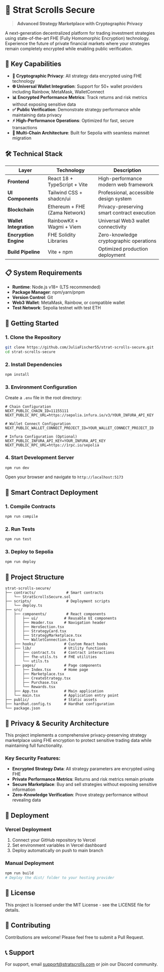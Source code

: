 # 🎯 Strat Scrolls Secure

> **Advanced Strategy Marketplace with Cryptographic Privacy**

A next-generation decentralized platform for trading investment strategies using state-of-the-art FHE (Fully Homomorphic Encryption) technology. Experience the future of private financial markets where your strategies remain completely encrypted while enabling public verification.

## 🚀 Key Capabilities

- **🔐 Cryptographic Privacy**: All strategy data encrypted using FHE technology
- **🌐 Universal Wallet Integration**: Support for 50+ wallet providers including Rainbow, MetaMask, WalletConnect
- **📊 Encrypted Performance Metrics**: Track returns and risk metrics without exposing sensitive data
- **✅ Public Verification**: Demonstrate strategy performance while maintaining data privacy
- **⚡ High-Performance Operations**: Optimized for fast, secure transactions
- **🔗 Multi-Chain Architecture**: Built for Sepolia with seamless mainnet migration

## 🛠️ Technical Stack

| Layer | Technology | Description |
|-------|------------|-------------|
| **Frontend** | React 18 + TypeScript + Vite | High-performance modern web framework |
| **UI Components** | Tailwind CSS + shadcn/ui | Professional, accessible design system |
| **Blockchain** | Ethereum + FHE (Zama Network) | Privacy-preserving smart contract execution |
| **Wallet Integration** | RainbowKit + Wagmi + Viem | Universal Web3 wallet connectivity |
| **Encryption Engine** | FHE Solidity Libraries | Zero-knowledge cryptographic operations |
| **Build Pipeline** | Vite + npm | Optimized production deployment |

## 📋 System Requirements

- **Runtime**: Node.js v18+ (LTS recommended)
- **Package Manager**: npm/yarn/pnpm
- **Version Control**: Git
- **Web3 Wallet**: MetaMask, Rainbow, or compatible wallet
- **Test Network**: Sepolia testnet with test ETH

## 🚀 Getting Started

### 1. Clone the Repository

```bash
git clone https://github.com/JuliaFischer55/strat-scrolls-secure.git
cd strat-scrolls-secure
```

### 2. Install Dependencies

```bash
npm install
```

### 3. Environment Configuration

Create a `.env` file in the root directory:

```env
# Chain Configuration
NEXT_PUBLIC_CHAIN_ID=11155111
NEXT_PUBLIC_RPC_URL=https://sepolia.infura.io/v3/YOUR_INFURA_API_KEY

# Wallet Connect Configuration
NEXT_PUBLIC_WALLET_CONNECT_PROJECT_ID=YOUR_WALLET_CONNECT_PROJECT_ID

# Infura Configuration (Optional)
NEXT_PUBLIC_INFURA_API_KEY=YOUR_INFURA_API_KEY
NEXT_PUBLIC_RPC_URL=https://1rpc.io/sepolia
```

### 4. Start Development Server

```bash
npm run dev
```

Open your browser and navigate to `http://localhost:5173`

## 🔧 Smart Contract Deployment

### 1. Compile Contracts

```bash
npm run compile
```

### 2. Run Tests

```bash
npm run test
```

### 3. Deploy to Sepolia

```bash
npm run deploy
```

## 📁 Project Structure

```
strat-scrolls-secure/
├── contracts/              # Smart contracts
│   └── StratScrollsSecure.sol
├── scripts/                # Deployment scripts
│   └── deploy.ts
├── src/
│   ├── components/         # React components
│   │   ├── ui/            # Reusable UI components
│   │   ├── Header.tsx     # Navigation header
│   │   ├── HeroSection.tsx
│   │   ├── StrategyCard.tsx
│   │   ├── StrategyMarketplace.tsx
│   │   └── WalletConnection.tsx
│   ├── hooks/             # Custom React hooks
│   ├── lib/               # Utility functions
│   │   ├── contract.ts    # Contract interactions
│   │   ├── fhe-utils.ts   # FHE utilities
│   │   └── utils.ts
│   ├── pages/             # Page components
│   │   ├── Index.tsx      # Home page
│   │   ├── Marketplace.tsx
│   │   ├── CreateStrategy.tsx
│   │   ├── Purchase.tsx
│   │   └── Rewards.tsx
│   ├── App.tsx            # Main application
│   └── main.tsx           # Application entry point
├── public/                # Static assets
├── hardhat.config.ts      # Hardhat configuration
└── package.json
```

## 🔐 Privacy & Security Architecture

This project implements a comprehensive privacy-preserving strategy marketplace using FHE encryption to protect sensitive trading data while maintaining full functionality.

### Key Security Features:
- **Encrypted Strategy Data**: All strategy parameters are encrypted using FHE
- **Private Performance Metrics**: Returns and risk metrics remain private
- **Secure Marketplace**: Buy and sell strategies without exposing sensitive information
- **Zero-Knowledge Verification**: Prove strategy performance without revealing data

## 🚀 Deployment

### Vercel Deployment

1. Connect your GitHub repository to Vercel
2. Set environment variables in Vercel dashboard
3. Deploy automatically on push to main branch

### Manual Deployment

```bash
npm run build
# Deploy the dist/ folder to your hosting provider
```

## 📄 License

This project is licensed under the MIT License - see the LICENSE file for details.

## 🤝 Contributing

Contributions are welcome! Please feel free to submit a Pull Request.

## 📞 Support

For support, email support@stratscrolls.com or join our Discord community.
